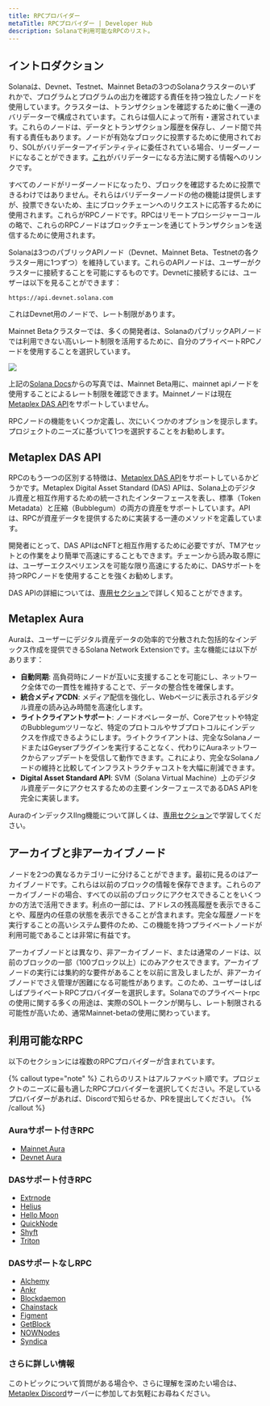 ```yaml
---
title: RPCプロバイダー
metaTitle: RPCプロバイダー | Developer Hub
description: Solanaで利用可能なRPCのリスト。
---
```


## イントロダクション

Solanaは、Devnet、Testnet、Mainnet Betaの3つのSolanaクラスターのいずれかで、プログラムとプログラムの出力を確認する責任を持つ独立したノードを使用しています。クラスターは、トランザクションを確認するために働く一連のバリデーターで構成されています。これらは個人によって所有・運営されています。これらのノードは、データとトランザクション履歴を保存し、ノード間で共有する責任もあります。ノードが有効なブロックに投票するために使用されており、SOLがバリデーターアイデンティティに委任されている場合、リーダーノードになることができます。[これ](https://solana.com/validators)がバリデーターになる方法に関する情報へのリンクです。

すべてのノードがリーダーノードになったり、ブロックを確認するために投票できるわけではありません。それらはバリデーターノードの他の機能は提供しますが、投票できないため、主にブロックチェーンへのリクエストに応答するために使用されます。これらがRPCノードです。RPCはリモートプロシージャーコールの略で、これらのRPCノードはブロックチェーンを通じてトランザクションを送信するために使用されます。

Solanaは3つのパブリックAPIノード（Devnet、Mainnet Beta、Testnetの各クラスター用に1つずつ）を維持しています。これらのAPIノードは、ユーザーがクラスターに接続することを可能にするものです。Devnetに接続するには、ユーザーは以下を見ることができます：

```
https://api.devnet.solana.com
```

これはDevnet用のノードで、レート制限があります。

Mainnet Betaクラスターでは、多くの開発者は、SolanaのパブリックAPIノードでは利用できない高いレート制限を活用するために、自分のプライベートRPCノードを使用することを選択しています。

![](https://i.imgur.com/1GmCbcu.png#radius")

上記の[Solana Docs](https://docs.solana.com/cluster/rpc-endpoints)からの写真では、Mainnet Beta用に、mainnet apiノードを使用することによるレート制限を確認できます。Mainnetノードは現在[Metaplex DAS API](#metaplex-das-api)をサポートしていません。

RPCノードの機能をいくつか定義し、次にいくつかのオプションを提示します。プロジェクトのニーズに基づいて1つを選択することをお勧めします。

## Metaplex DAS API

RPCのもう一つの区別する特徴は、[Metaplex DAS API](/jp/das-api)をサポートしているかどうかです。Metaplex Digital Asset Standard (DAS) APIは、Solana上のデジタル資産と相互作用するための統一されたインターフェースを表し、標準（Token Metadata）と圧縮（Bubblegum）の両方の資産をサポートしています。APIは、RPCが資産データを提供するために実装する一連のメソッドを定義しています。

開発者にとって、DAS APIはcNFTと相互作用するために必要ですが、TMアセットとの作業をより簡単で高速にすることもできます。チェーンから読み取る際には、ユーザーエクスペリエンスを可能な限り高速にするために、DASサポートを持つRPCノードを使用することを強くお勧めします。

DAS APIの詳細については、[専用セクション](/jp/das-api)で詳しく知ることができます。

## Metaplex Aura

Auraは、ユーザーにデジタル資産データの効率的で分散された包括的なインデックス作成を提供できるSolana Network Extensionです。主な機能には以下があります：

- **自動同期**: 高負荷時にノードが互いに支援することを可能にし、ネットワーク全体での一貫性を維持することで、データの整合性を確保します。
- **統合メディアCDN**: メディア配信を強化し、Webページに表示されるデジタル資産の読み込み時間を高速化します。
- **ライトクライアントサポート**: ノードオペレーターが、Coreアセットや特定のBubblegumツリーなど、特定のプロトコルやサブプロトコルにインデックスを作成できるようにします。ライトクライアントは、完全なSolanaノードまたはGeyserプラグインを実行することなく、代わりにAuraネットワークからアップデートを受信して動作できます。これにより、完全なSolanaノードの維持と比較してインフラストラクチャコストを大幅に削減できます。
- **Digital Asset Standard API**: SVM（Solana Virtual Machine）上のデジタル資産データにアクセスするための主要インターフェースであるDAS APIを完全に実装します。

AuraのインデックスIIng機能について詳しくは、[専用セクション](/jp/aura/reading-solana-and-svm-data)で学習してください。

## アーカイブと非アーカイブノード

ノードを2つの異なるカテゴリーに分けることができます。最初に見るのはアーカイブノードです。これらは以前のブロックの情報を保存できます。これらのアーカイブノードの場合、すべての以前のブロックにアクセスできることをいくつかの方法で活用できます。利点の一部には、アドレスの残高履歴を表示できることや、履歴内の任意の状態を表示できることが含まれます。完全な履歴ノードを実行することの高いシステム要件のため、この機能を持つプライベートノードが利用可能であることは非常に有益です。

アーカイブノードとは異なり、非アーカイブノード、または通常のノードは、以前のブロックの一部（100ブロック以上）にのみアクセスできます。アーカイブノードの実行には集約的な要件があることを以前に言及しましたが、非アーカイブノードでさえ管理が困難になる可能性があります。このため、ユーザーはしばしばプライベートRPCプロバイダーを選択します。Solanaでのプライベートrpcの使用に関する多くの用途は、実際のSOLトークンが関与し、レート制限される可能性が高いため、通常Mainnet-betaの使用に関わっています。

## 利用可能なRPC

以下のセクションには複数のRPCプロバイダーが含まれています。

{% callout type="note" %}
これらのリストはアルファベット順です。プロジェクトのニーズに最も適したRPCプロバイダーを選択してください。不足しているプロバイダーがあれば、Discordで知らせるか、PRを提出してください。
{% /callout %}

### Auraサポート付きRPC
- [Mainnet Aura](http://aura-mainnet.metaplex.com)
- [Devnet Aura](http://aura-devnet.metaplex.com)

### DASサポート付きRPC
- [Extrnode](https://docs.extrnode.com/das_api/)
- [Helius](https://docs.helius.xyz/compression-and-das-api/digital-asset-standard-das-api)
- [Hello Moon](https://docs.hellomoon.io/reference/rpc-endpoint-for-digital-asset-standard)
- [QuickNode](https://quicknode.com/)
- [Shyft](https://docs.shyft.to/solana-rpcs-das-api/compression-das-api)
- [Triton](https://docs.triton.one/rpc-pool/metaplex-digital-assets-api)

### DASサポートなしRPC
- [Alchemy](https://alchemy.com/?a=metaplex)
- [Ankr](https://www.ankr.com/protocol/public/solana/)
- [Blockdaemon](https://blockdaemon.com/marketplace/solana/)
- [Chainstack](https://chainstack.com/build-better-with-solana/)
- [Figment](https://figment.io/)
- [GetBlock](https://getblock.io/)
- [NOWNodes](https://nownodes.io/)
- [Syndica](https://syndica.io/)

### さらに詳しい情報
このトピックについて質問がある場合や、さらに理解を深めたい場合は、[Metaplex Discord](https://discord.gg/metaplex)サーバーに参加してお気軽にお尋ねください。